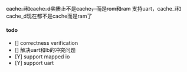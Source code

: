 ~~cache_i和cache_d实质上不是cache，而是rom和ram~~
支持uart，cache_i和cache_d现在都不是cache而是ram了


#### todo

- [] correctness verification
- [] 解决uart和lb的冲突问题
- [Y] support mapped io
- [Y] support uart
